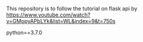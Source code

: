 This repository is to follow the tutorial on flask api by 
https://www.youtube.com/watch?v=GMppyAPbLYk&list=WL&index=9&t=750s

python==3.7.0